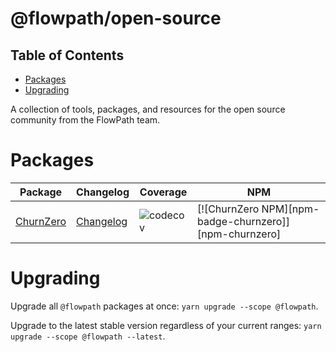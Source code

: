 <h1>@flowpath/open-source</h1>

<!-- START doctoc generated TOC please keep comment here to allow auto update -->
<!-- DON'T EDIT THIS SECTION, INSTEAD RE-RUN doctoc TO UPDATE -->
## Table of Contents

- [Packages](#packages)
- [Upgrading](#upgrading)

<!-- END doctoc generated TOC please keep comment here to allow auto update -->

A collection of tools, packages, and resources for the open source community from the FlowPath team.

# Packages

| Package                         | Changelog                        | Coverage                             | NPM                                                    |
| ------------------------------- | -------------------------------- | ------------------------------------ | ------------------------------------------------------ |
| [ChurnZero](packages/ChurnZero) | [Changelog][changelog-churnzero] | ![codecov][coverage-badge-churnzero] | [![ChurnZero NPM][npm-badge-churnzero]][npm-churnzero] |

# Upgrading

Upgrade all `@flowpath` packages at once: `yarn upgrade --scope @flowpath`.

Upgrade to the latest stable version regardless of your current ranges: `yarn upgrade --scope @flowpath --latest`.

[//]: # 'LINKS'
[changelog-churnzero]: packages/ChurnZero/CHANGELOG.md
[coverage-badge-churnzero]: https://codecov.io/gh/GetFlowPath/open-source/branch/main/graph/badge.svg?flag=churnzero
